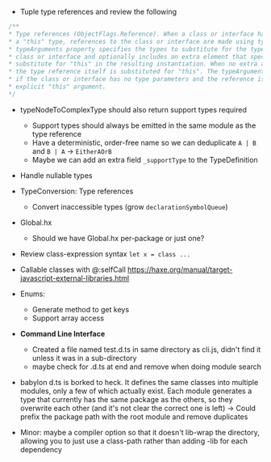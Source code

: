 - Tuple type references and review the following
```typescript
/**
* Type references (ObjectFlags.Reference). When a class or interface has type parameters or
* a "this" type, references to the class or interface are made using type references. The
* typeArguments property specifies the types to substitute for the type parameters of the
* class or interface and optionally includes an extra element that specifies the type to
* substitute for "this" in the resulting instantiation. When no extra argument is present,
* the type reference itself is substituted for "this". The typeArguments property is undefined
* if the class or interface has no type parameters and the reference isn't specifying an
* explicit "this" argument.
*/
```

- typeNodeToComplexType should also return support types required
	- Support types should always be emitted in the same module as the type reference
	- Have a deterministic, order-free name so we can deduplicate
		`A | B` and `B | A` -> `EitherAOrB`
	- Maybe we can add an extra field `_supportType` to the TypeDefinition

- Handle nullable types

- TypeConversion: Type references
	- Convert inaccessible types (grow `declarationSymbolQueue`)

- Global.hx
	- Should we have Global.hx per-package or just one?

- Review class-expression syntax `let x = class ...`

- Callable classes with @:selfCall
	https://haxe.org/manual/target-javascript-external-libraries.html

- Enums:
	- Generate method to get keys
	- Support array access


- **Command Line Interface**
	- Created a file named test.d.ts in same directory as cli.js, didn't find it unless it was in a sub-directory
	- maybe check for .d.ts at end and remove when doing module search

- babylon d.ts is borked to heck. It defines the same classes into multiple modules, only a few of which actually exist. Each module generates a type that currently has the same package as the others, so they overwrite each other (and it's not clear the correct one is left)
	-> Could prefix the package path with the root module and remove duplicates

- Minor: maybe a compiler option so that it doesn't lib-wrap the directory, allowing you to just use a class-path rather than adding -lib for each dependency
